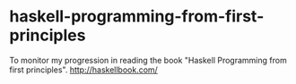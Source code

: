 # haskell-programming-from-first-principles
To monitor my progression in reading the book "Haskell Programming from first principles". http://haskellbook.com/

